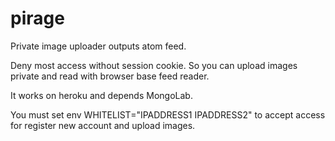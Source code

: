 # pirage
Private image uploader outputs atom feed.

Deny most access without session cookie.
So you can upload images private and read with browser base feed reader.

It works on heroku and  depends MongoLab.

You must set env WHITELIST="IPADDRESS1 IPADDRESS2" to accept access for register new account and upload images.
